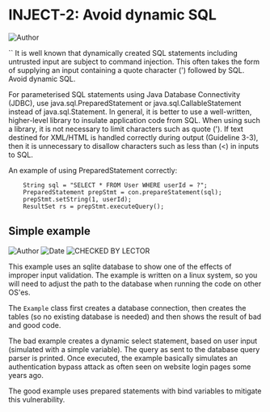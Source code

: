 # INJECT-2: Avoid dynamic SQL
![Author](https://img.shields.io/badge/Author-Oracle-blue.svg)

``
It is well known that dynamically created SQL statements including untrusted input are subject to command injection. This often takes the form of supplying an input containing a quote character (') followed by SQL. Avoid dynamic SQL.

For parameterised SQL statements using Java Database Connectivity (JDBC), use java.sql.PreparedStatement or java.sql.CallableStatement instead of java.sql.Statement. In general, it is better to use a well-written, higher-level library to insulate application code from SQL. When using such a library, it is not necessary to limit characters such as quote ('). If text destined for XML/HTML is handled correctly during output (Guideline 3-3), then it is unnecessary to disallow characters such as less than (<) in inputs to SQL.

An example of using PreparedStatement correctly:

        String sql = "SELECT * FROM User WHERE userId = ?"; 
        PreparedStatement prepStmt = con.prepareStatement(sql); 
        prepStmt.setString(1, userId); 
        ResultSet rs = prepStmt.executeQuery();

## Simple example

![Author](https://img.shields.io/badge/Author-Robin.Peiremans-blue.svg)
![Date](https://img.shields.io/badge/Date-20171129-lightgrey.svg)
![CHECKED BY LECTOR](https://img.shields.io/badge/CHECKED_BY_LECTOR-YES-green.svg)


This example uses an sqlite database to show one of the effects of improper input validation. The example is written on a linux system, so you will need to adjust the path to the database when running the code on other OS'es.

The ```Example``` class first creates a database connection, then creates the tables (so no existing database is needed) and then shows the result of bad and good code.

The bad example creates a dynamic select statement, based on user input (simulated with a simple variable). The query as sent to the database query parser is printed.
Once executed, the example basically simulates an authentication bypass attack as often seen on website login pages some years ago.

The good example uses prepared statements with bind variables to mitigate this vulnerability.  
